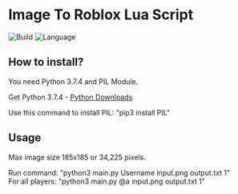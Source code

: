 # Image To Roblox Lua Script
![Build](https://img.shields.io/badge/Build-1.4-green)
![Language](https://img.shields.io/badge/Language-Python%203.7.4-orange)

## How to install?

You need Python 3.7.4 and PIL Module.

Get Python 3.7.4 - [Python Downloads](https://www.python.org/downloads/)

Use this command to install PIL: "pip3 install PIL"

## Usage

Max image size 185x185 or 34,225 pixels.

Run command: "python3 main.py Username input.png output.txt 1"\
For all players: "python3 main.py @a input.png output.txt 1"
